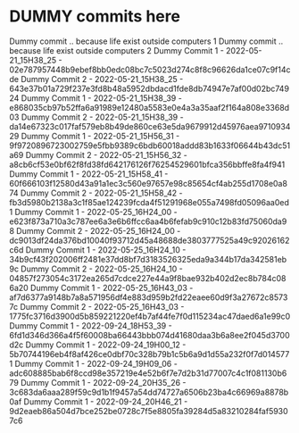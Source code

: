 # DUMMY commits here

Dummy commit .. because life exist outside computers 1
Dummy commit .. because life exist outside computers 2
Dummy Commit 1 - 2022-05-21_15H38_25 - 02e787957448b9ebef8bb0edc08bc7c5023d274c8f8c96626da1ce07c9f14cde
Dummy Commit 2 - 2022-05-21_15H38_25 - 643e37b01a729f237e3fd8b48a5952dbdacd1fde8db74947e7af00d02bc74924
Dummy Commit 1 - 2022-05-21_15H38_39 - e868035cb97b52ffa6a91989e12480a5583e0e4a3a35aaf2f164a808e3368d03
Dummy Commit 2 - 2022-05-21_15H38_39 - da14e67323c017faf579eb8b49de860ce63e5da9679912d45976aea971093429
Dummy Commit 1 - 2022-05-21_15H56_31 - 9f9720896723002759e5fbb9389c6bdb60018addd83b1633f06644b43dc51a69
Dummy Commit 2 - 2022-05-21_15H56_32 - a8cb6cf53e0bf62f8fd38fd642176126f76254529601bfca356bbffe8fa4f941
Dummy Commit 1 - 2022-05-21_15H58_41 - 60f666103f12580d43a91a1ec3c560e97657e98c85654cf4ab255d1708e0a874
Dummy Commit 2 - 2022-05-21_15H58_42 - fb3d5980b2138a3c1f85ae124239fcda4f51291968e055a7498fd05096aa0ed1
Dummy Commit 1 - 2022-05-25_16H24_00 - e623f873a710a3c787ee6a3e6b6ffcc6aa4b6fefab9c910c12b83fd75060da98
Dummy Commit 2 - 2022-05-25_16H24_00 - dc9013df24da376bd10040f93712d45a48688de3803777525a49c92026162c6d
Dummy Commit 1 - 2022-05-25_16H24_10 - 34b9cf43f202006ff2481e37dd8bf7d3183526325eda9a344b17da342581eb9c
Dummy Commit 2 - 2022-05-25_16H24_10 - 04857f273054c3172ea265d7cdce227e44a9f8bae932b402d2ec8b784c086a20
Dummy Commit 1 - 2022-05-25_16H43_03 - af7d6377a9148b7a8a571956df4e883d959b2fd22eaee60d9f3a27672c85737c
Dummy Commit 2 - 2022-05-25_16H43_03 - 1775fc3716d3900d5b859221220ef4b7af44fe7f0d115234ac47daed6a1e99c0
Dummy Commit 1 - 2022-09-24_18H53_39 - 6fd1d346d366a4f5f60008ba66443bbb074d41680daa3b6a8ee2f045d3700d2c
Dummy Commit 1 - 2022-09-24_19H00_12 - 5b70744196eb4f8af426ce0dbf70c328b79b1c5b6a9d1d55a232f0f7d0145771
Dummy Commit 1 - 2022-09-24_19H09_06 - adc608885bab6f8ccd98e357219e4e52b6f7e7d2b31d77007c4c1f081130b679
Dummy Commit 1 - 2022-09-24_20H35_26 - 3c683da6aaa289f59c9d1b1f9457a54dd74727a6506b23ba4c66969a8878b0af
Dummy Commit 1 - 2022-09-24_20H46_21 - 9d2eaeb86a504d7bce252be0728c7f5e8805fa39284d5a83210284faf59307c6
